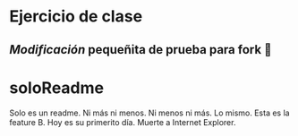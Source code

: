 # Ejercicio de clase

## _Modificación_ **pequeñita** de prueba para fork :mega:
# soloReadme
Solo es un readme. Ni más ni menos. Ni menos ni más. Lo mismo.
Esta es la feature B. Hoy es su primerito día. Muerte a Internet Explorer.

